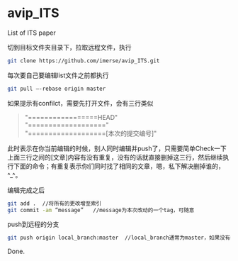 # avip_ITS
List of ITS paper 


切到目标文件夹目录下，拉取远程文件，执行
```sh
git clone https://github.com/imerse/avip_ITS.git
```
每次要自己要编辑list文件之前都执行 
```sh
git pull —-rebase origin master
```
如果提示有confilct，需要先打开文件，会有三行类似 

> "=================HEAD"<br/>
> "==================="<br/>
> "===================[本次的提交编号]"


此时表示在你当前编辑的时候，别人同时编辑并push了，只需要简单Check一下上面三行之间的[文章]内容有没有重复，没有的话就直接删掉这三行，然后继续执行下面的命令；有重复表示你们同时找了相同的文章，嗯，私下解决删掉谁的，^_^。

编辑完成之后   
```sh
git add .  //将所有的更改增至索引   
git commit -am “message”   //message为本次改动的一个tag，可随意   
```
push到远程的分支
```sh
git push origin local_branch:master  //local_branch通常为master，如果没有特别设置过，直接用master就可以 
```
Done.